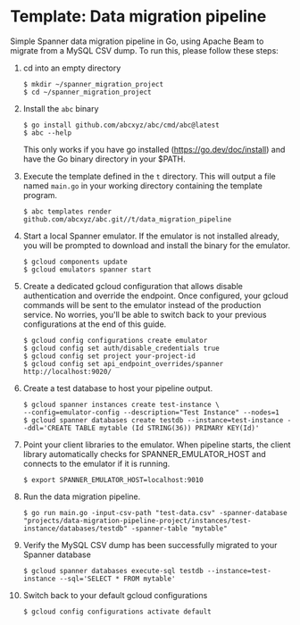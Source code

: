 # Template: Data migration pipeline
Simple Spanner data migration pipeline in Go, using Apache Beam to migrate from a MySQL CSV dump.
To run this, please follow these steps:
1. cd into an empty directory

    ```shell
    $ mkdir ~/spanner_migration_project
    $ cd ~/spanner_migration_project
    ```
1. Install the `abc` binary
    ```shell
    $ go install github.com/abcxyz/abc/cmd/abc@latest
    $ abc --help
    ```
    This only works if you have go installed (https://go.dev/doc/install) and have the Go binary directory in your $PATH.
1. Execute the template defined in the `t` directory.
This will output a file named `main.go` in your working directory containing
the template program.
    ```shell
    $ abc templates render github.com/abcxyz/abc.git//t/data_migration_pipeline
    ```
1. Start a local Spanner emulator. If the emulator is not installed already, you will be prompted to download and install the binary for the emulator.
    ```shell
    $ gcloud components update
    $ gcloud emulators spanner start
    ```
1. Create a dedicated gcloud configuration that allows disable authentication and override the endpoint.
Once configured, your gcloud commands will be sent to the emulator instead of the production service. No worries, you'll be able to switch back to your previous configurations at the end of this guide.
    ```shell
    $ gcloud config configurations create emulator
    $ gcloud config set auth/disable_credentials true
    $ gcloud config set project your-project-id
    $ gcloud config set api_endpoint_overrides/spanner http://localhost:9020/
    ```
1. Create a test database to host your pipeline output.
    ```shell
    $ gcloud spanner instances create test-instance \
   --config=emulator-config --description="Test Instance" --nodes=1
    $ gcloud spanner databases create testdb --instance=test-instance --ddl='CREATE TABLE mytable (Id STRING(36)) PRIMARY KEY(Id)'
    ```
1. Point your client libraries to the emulator.
When pipeline starts, the client library automatically checks for SPANNER_EMULATOR_HOST and connects to the emulator if it is running.
    ```shell
    $ export SPANNER_EMULATOR_HOST=localhost:9010
    ```
1. Run the data migration pipeline.
    ```shell
    $ go run main.go -input-csv-path "test-data.csv" -spanner-database "projects/data-migration-pipeline-project/instances/test-instance/databases/testdb" -spanner-table "mytable"
    ```
1. Verify the MySQL CSV dump has been successfully migrated to your Spanner database
    ```shell
    $ gcloud spanner databases execute-sql testdb --instance=test-instance --sql='SELECT * FROM mytable'
    ```
1. Switch back to your default gcloud configurations
    ```shell
    $ gcloud config configurations activate default
    ```
